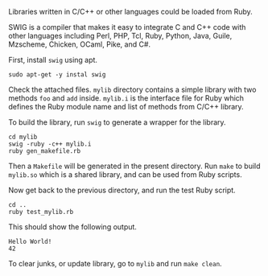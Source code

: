 Libraries written in C/C++ or other languages could be loaded from Ruby.

SWIG is a compiler that makes it easy to integrate C and C++ code with other languages including Perl, PHP, Tcl, Ruby, Python, Java, Guile, Mzscheme, Chicken, OCaml, Pike, and C#.

First, install `swig` using apt.

    sudo apt-get -y instal swig
    
Check the attached files. `mylib` directory contains a simple library with two methods `foo` and `add` inside. `mylib.i` is the interface file for Ruby which defines the Ruby module name and list of methods from C/C++ library.

To build the library, run `swig` to generate a wrapper for the library.

    cd mylib
    swig -ruby -c++ mylib.i
    ruby gen_makefile.rb
    
Then a `Makefile` will be generated in the present directory. Run `make` to build `mylib.so` which is a shared library, and can be used from Ruby scripts.

Now get back to the previous directory, and run the test Ruby script.

    cd ..
    ruby test_mylib.rb
    
This should show the following output.

    Hello World!
    42

To clear junks, or update library, go to `mylib` and run `make clean`.
